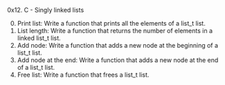 0x12. C - Singly linked lists

0. Print list: Write a function that prints all the elements of a list_t list.
1. List length: Write a function that returns the number of elements in a linked list_t list.
2. Add node: Write a function that adds a new node at the beginning of a list_t list.
3. Add node at the end: Write a function that adds a new node at the end of a list_t list.
4. Free list: Write a function that frees a list_t list.

